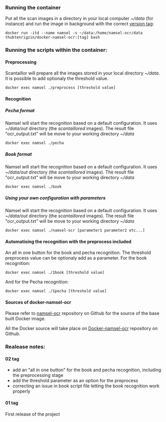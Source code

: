 ### Running the container
Put all the scan images in a directory in your local computer *~/data* (for instance) and run the image in background with the correct [version tag](https://hub.docker.com/r/thubtenrigzin/docker-namsel-ocr/tags):
```
docker run -itd --name namsel -v ~/data:/home/namsel-ocr/data thubtenrigzin/docker-namsel-ocr:[tag] bash
```
### Running the scripts within the container:
#### Preprocessing
Scantaillor will prepare all the images stored in your local directory *~/data*.
It is possible to add optionaly the threshold value.
```
docker exec namsel ./preprocess [threshold value]
```
#### Recognition
##### Pecha format
Namsel will start the recognition based on a default configuration. It uses *~/data/out* directory (the *scantaillored* images). The result file "ocr_output.txt" will be move to your working directory *~/data*
```
docker exec namsel ./pecha
```
##### Book format
Namsel will start the recognition based on a default configuration. It uses *~/data/out* directory (the *scantaillored* images). The result file "ocr_output.txt" will be move to your working directory *~/data*
```
docker exec namsel ./book
```
##### Using your own configuration with parameters
Namsel will start the recognition based on a default configuration. It uses *~/data/out* directory (the *scantaillored* images). The result file "ocr_output.txt" will be move to your working directory *~/data*
```
docker exec namsel ./namsel-ocr [parameter1 parameter2 etc...]
```

#### Automatising the recognition with the preprocess included
An all in one button for the book and pecha recognition.
The threshold preprocess value can be optionaly add as a parameter.
For the book recognition:
```
docker exec namsel ./1book [threshold value]
```
And for the Pecha recognition:
```
docker exec namsel ./1pecha [threshold value]
```

#### Sources of docker-namsel-ocr
Please refer to [namsel-ocr](https://github.com/thubtenrigzin/namsel-ocr) repository on Github for the source of the base built Docker image.

All the Docker source will take place on [Docker-namsel-ocr](https://github.com/thubtenrigzin/docker-namsel-ocr) repository on Github.

### Realease notes:
#### 02 tag
- add an "all in one button" for the book and pecha recognition, including the preprocessing stage
- add the threshold parameter as an option for the preprocess
- correcting an issue in book script file letting the book recognition work properly

#### 01 tag
First release of the project
